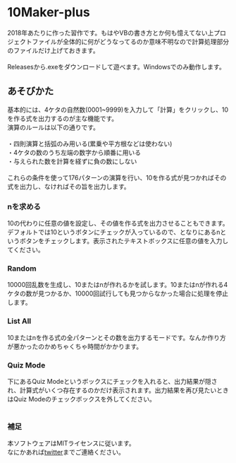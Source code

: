 # 10Maker-plus
2018年あたりに作った習作です。もはやVBの書き方とか何も憶えてない上プロジェクトファイルが全体的に何がどうなってるのか意味不明なので計算処理部分のファイルだけ上げておきます。<br>
<br>
Releasesから.exeをダウンロードして遊べます。Windowsでのみ動作します。

## あそびかた
基本的には、4ケタの自然数(0001~9999)を入力して「計算」をクリックし、10を作る式を出力するのが主な機能です。<br>
演算のルールは以下の通りです。<br><br>
・四則演算と括弧のみ用いる(累乗や平方根などは使わない)<br>
・4ケタの数のうち左端の数字から順番に用いる<br>
・与えられた数を計算を経ずに負の数にしない<br><br>
これらの条件を使って176パターンの演算を行い、10を作る式が見つかればその式を出力し、なければその旨を出力します。

### nを求める
10の代わりに任意の値を設定し、その値を作る式を出力させることもできます。<br>
デフォルトでは10というボタンにチェックが入っているので、となりにあるnというボタンをチェックします。表示されたテキストボックスに任意の値を入力してください。

### Random
10000回乱数を生成し、10またはnが作れるかを試します。10またはnが作れる4ケタの数が見つかるか、10000回試行しても見つからなかった場合に処理を停止します。

### List All
10またはnを作る式の全パターンとその数を出力するモードです。なんか作り方が悪かったのかめちゃくちゃ時間がかかります。

### Quiz Mode
下にあるQuiz Modeというボックスにチェックを入れると、出力結果が隠され、計算式がいくつ存在するのかだけ表示されます。出力結果を再び見たいときはQuiz Modeのチェックボックスを外してください。
<br>
<br>
### 補足
本ソフトウェアはMITライセンスに従います。<br>
なにかあれば[twitter](https://twitter.com/lullincolor)までご連絡ください。
